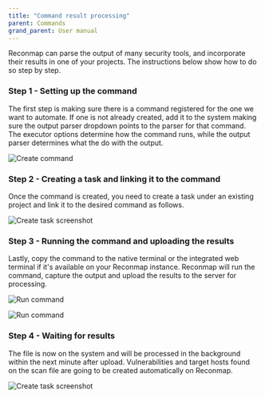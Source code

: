 ```yaml
---
title: "Command result processing"
parent: Commands
grand_parent: User manual
---
```


Reconmap can parse the output of many security tools, and incorporate their results in one of your projects. The instructions below show how to do so step by step.

### Step 1 - Setting up the command

The first step is making sure there is a command registered for the one we want to automate. If one is not already created, add it to the system making sure the output parser dropdown points to the parser for that command. The executor options determine how the command runs, while the output parser determines what the do with the output.

![Create command](/images/screenshots/command-parser-executor.png)

### Step 2 - Creating a task and linking it to the command

Once the command is created, you need to create a task under an existing project and link it to the desired command as follows.

![Create task screenshot](/images/screenshots/link-task-command.png)

### Step 3 - Running the command and uploading the results

Lastly, copy the command to the native terminal or the integrated web terminal if it's available on your Reconmap instance. Reconmap will run the command, capture the output and upload the results to the server for processing.

![Run command](/images/screenshots/command-run-instructions.png)

![Run command](/images/screenshots/run-command-native-terminal.png)

### Step 4 - Waiting for results

The file is now on the system and will be processed in the background within the next minute after upload. Vulnerabilities and target hosts found on the scan file are going to be created automatically on Reconmap.

![Create task screenshot](/images/tutorials/howto-process-burp-step4.png)
